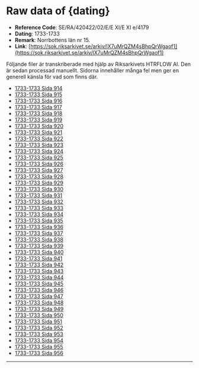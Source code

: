 
# Raw data of {dating}

- **Reference Code**: SE/RA/420422/02/E/E XI/E XI e/4179
- **Dating**: 1733-1733
- **Remark**: Norrbottens län nr 15.
- **Link**: [https://sok.riksarkivet.se/arkiv/lX7uMrQZM4sBhpQrWgaof1](https://sok.riksarkivet.se/arkiv/lX7uMrQZM4sBhpQrWgaof1)

Följande filer är transkriberade med hjälp av Riksarkivets HTRFLOW AI. Den är sedan processad manuellt. Sidorna innehåller många fel men ger en generell känsla för vad som finns där.

- [1733-1733 Sida 914](1733-Sida-914.md)
- [1733-1733 Sida 915](1733-Sida-915.md)
- [1733-1733 Sida 916](1733-Sida-916.md)
- [1733-1733 Sida 917](1733-Sida-917.md)
- [1733-1733 Sida 918](1733-Sida-918.md)
- [1733-1733 Sida 919](1733-Sida-919.md)
- [1733-1733 Sida 920](1733-Sida-920.md)
- [1733-1733 Sida 921](1733-Sida-921.md)
- [1733-1733 Sida 922](1733-Sida-922.md)
- [1733-1733 Sida 923](1733-Sida-923.md)
- [1733-1733 Sida 924](1733-Sida-924.md)
- [1733-1733 Sida 925](1733-Sida-925.md)
- [1733-1733 Sida 926](1733-Sida-926.md)
- [1733-1733 Sida 927](1733-Sida-927.md)
- [1733-1733 Sida 928](1733-Sida-928.md)
- [1733-1733 Sida 929](1733-Sida-929.md)
- [1733-1733 Sida 930](1733-Sida-930.md)
- [1733-1733 Sida 931](1733-Sida-931.md)
- [1733-1733 Sida 932](1733-Sida-932.md)
- [1733-1733 Sida 933](1733-Sida-933.md)
- [1733-1733 Sida 934](1733-Sida-934.md)
- [1733-1733 Sida 935](1733-Sida-935.md)
- [1733-1733 Sida 936](1733-Sida-936.md)
- [1733-1733 Sida 937](1733-Sida-937.md)
- [1733-1733 Sida 938](1733-Sida-938.md)
- [1733-1733 Sida 939](1733-Sida-939.md)
- [1733-1733 Sida 940](1733-Sida-940.md)
- [1733-1733 Sida 941](1733-Sida-941.md)
- [1733-1733 Sida 942](1733-Sida-942.md)
- [1733-1733 Sida 943](1733-Sida-943.md)
- [1733-1733 Sida 944](1733-Sida-944.md)
- [1733-1733 Sida 945](1733-Sida-945.md)
- [1733-1733 Sida 946](1733-Sida-946.md)
- [1733-1733 Sida 947](1733-Sida-947.md)
- [1733-1733 Sida 948](1733-Sida-948.md)
- [1733-1733 Sida 949](1733-Sida-949.md)
- [1733-1733 Sida 950](1733-Sida-950.md)
- [1733-1733 Sida 951](1733-Sida-951.md)
- [1733-1733 Sida 952](1733-Sida-952.md)
- [1733-1733 Sida 953](1733-Sida-953.md)
- [1733-1733 Sida 954](1733-Sida-954.md)
- [1733-1733 Sida 955](1733-Sida-955.md)
- [1733-1733 Sida 956](1733-Sida-956.md)
---
